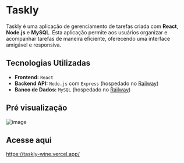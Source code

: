 # Taskly

Taskly é uma aplicação de gerenciamento de tarefas criada com **React**, **Node.js** e **MySQL**. Esta aplicação permite aos usuários organizar e acompanhar tarefas de maneira eficiente, oferecendo uma interface amigável e responsiva.

## Tecnologias Utilizadas

- **Frontend:** `React`
- **Backend API:** `Node.js` com `Express` (hospedado no [Railway](https://railway.app/invite/B9XCXGB65BY))
- **Banco de Dados:** `MySQL` (hospedado no [Railway](https://railway.app/invite/B9XCXGB65BY))

## Pré visualização

![image](https://github.com/user-attachments/assets/07b85c1f-05ef-405f-8708-467626976d1e)

## Acesse aqui
https://taskly-wine.vercel.app/
